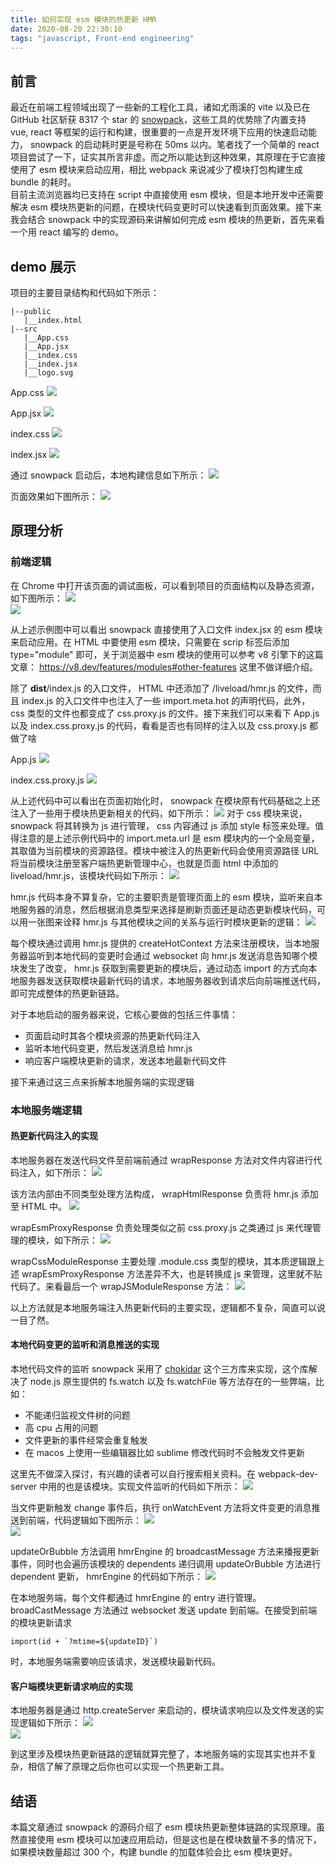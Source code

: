 ```yaml
---
title: 如何实现 esm 模块的热更新 HMR
date: 2020-08-20 22:30:10
tags: "javascript, Front-end engineering"
---
```


## 前言

最近在前端工程领域出现了一些新的工程化工具，诸如尤雨溪的 vite 以及已在 GitHub 社区斩获 8317 个 star 的 [snowpack](https://www.snowpack.dev/#what-is-snowpack%3F)，这些工具的优势除了内置支持 vue, react 等框架的运行和构建，很重要的一点是开发环境下应用的快速启动能力， snowpack 的启动耗时更是号称在 50ms 以内。笔者找了一个简单的 react 项目尝试了一下，证实其所言非虚。而之所以能达到这种效果，其原理在于它直接使用了 esm 模块来启动应用，相比 webpack 来说减少了模块打包构建生成 bundle 的耗时。  
目前主流浏览器均已支持在 script 中直接使用 esm 模块，但是本地开发中还需要解决 esm 模块热更新的问题，在模块代码变更时可以快速看到页面效果。接下来我会结合 snowpack 中的实现源码来讲解如何完成 esm 模块的热更新，首先来看一个用 react 编写的 demo。

## demo 展示

项目的主要目录结构和代码如下所示：

```plain
|--public
   |__index.html
|--src
   |__App.css
   |__App.jsx
   |__index.css
   |__index.jsx
   |__logo.svg
```

App.css
![](https://img.alicdn.com/tfs/TB14lolIrj1gK0jSZFOXXc7GpXa-1126-1740.png)  

App.jsx
![](https://img.alicdn.com/tfs/TB13vgoIAT2gK0jSZFkXXcIQFXa-1294-1344.png)  

index.css
![](https://img.alicdn.com/tfs/TB14xSmkcKfxu4jSZPfXXb3dXXa-1666-840.png)

index.jsx
![](https://img.alicdn.com/tfs/TB13e7KX639YK4jSZPcXXXrUFXa-874-912.png)

通过 snowpack 启动后，本地构建信息如下所示：
![](https://img.alicdn.com/tfs/TB1RGkkIxD1gK0jSZFsXXbldVXa-553-166.png)   

页面效果如下图所示：
![](https://img.alicdn.com/tfs/TB1cKhRJkY2gK0jSZFgXXc5OFXa-780-1468.png)

## 原理分析

### 前端逻辑
在 Chrome 中打开该页面的调试面板，可以看到项目的页面结构以及静态资源，如下图所示：
![](https://img.alicdn.com/tfs/TB1sqkiIqL7gK0jSZFBXXXZZpXa-1024-932.png)   
![](https://img.alicdn.com/tfs/TB1aQ7pIuL2gK0jSZFmXXc7iXXa-1228-940.png)  

从上述示例图中可以看出 snowpack 直接使用了入口文件 index.jsx 的 esm 模块来启动应用。在 HTML 中要使用 esm 模块，只需要在 scrip 标签后添加 type="module" 即可，关于浏览器中 esm 模块的使用可以参考 v8 引擎下的这篇文章： https://v8.dev/features/modules#other-features 这里不做详细介绍。  

除了 __dist__/index.js 的入口文件， HTML 中还添加了 /liveload/hmr.js 的文件，而且 index.js 的入口文件中也注入了一些 import.meta.hot 的声明代码，此外， css 类型的文件也都变成了 css.proxy.js 的文件。接下来我们可以来看下 App.js 以及 index.css.proxy.js 的代码，看看是否也有同样的注入以及 css.proxy.js 都做了啥

App.js
![](https://img.alicdn.com/tfs/TB13dlYJfb2gK0jSZK9XXaEgFXa-2048-2280.png)

index.css.proxy.js
![](https://img.alicdn.com/tfs/TB11PacJkL0gK0jSZFtXXXQCXXa-2048-1164.png)  

从上述代码中可以看出在页面初始化时， snowpack 在模块原有代码基础之上还注入了一些用于模块热更新相关的代码，如下所示：
![](https://img.alicdn.com/tfs/TB1DAesJkT2gK0jSZFkXXcIQFXa-1530-588.png)
对于 css 模块来说， snowpack 将其转换为 js 进行管理， css 内容通过 js 添加 style 标签来处理。值得注意的是上述示例代码中的 import.meta.url 是 esm 模块内的一个全局变量，其取值为当前模块的资源路径。模块中被注入的热更新代码会使用资源路径 URL 将当前模块注册至客户端热更新管理中心，也就是页面 html 中添加的 liveload/hmr.js，该模块代码如下所示：
![](https://img.alicdn.com/tfs/TB1v17pkIKfxu4jSZPfXXb3dXXa-1548-5376.png)  

hmr.js 代码本身不算复杂，它的主要职责是管理页面上的 esm 模块，监听来自本地服务器的消息，然后根据消息类型来选择是刷新页面还是动态更新模块代码，可以用一张图来诠释 hmr.js 与其他模块之间的关系与运行时模块更新的逻辑：
![](https://img.alicdn.com/tfs/TB1M.OFJeH2gK0jSZFEXXcqMpXa-1079-747.png)  

每个模块通过调用 hmr.js 提供的 createHotContext 方法来注册模块，当本地服务器监听到本地代码的变更时会通过 websocket 向 hmr.js 发送消息告知哪个模块发生了改变， hmr.js 获取到需要更新的模块后，通过动态 import 的方式向本地服务器发送获取模块最新代码的请求，本地服务器收到请求后向前端推送代码，即可完成整体的热更新链路。

对于本地启动的服务器来说，它核心要做的包括三件事情：
* 页面启动时其各个模块资源的热更新代码注入
* 监听本地代码变更，然后发送消息给 hmr.js
* 响应客户端模块更新的请求，发送本地最新代码文件  

接下来通过这三点来拆解本地服务端的实现逻辑

### 本地服务端逻辑

#### 热更新代码注入的实现
本地服务器在发送代码文件至前端前通过 wrapResponse 方法对文件内容进行代码注入，如下所示：
![](https://img.alicdn.com/tfs/TB1nAl0eOcKOu4jSZKbXXc19XXa-1868-984.png)  

该方法内部由不同类型处理方法构成， wrapHtmlResponse 负责将 hmr.js 添加至 HTML 中。
![](https://img.alicdn.com/tfs/TB1xokQJeH2gK0jSZJnXXaT1FXa-1498-588.png)  

wrapEsmProxyResponse 负责处理类似之前 css.proxy.js 之类通过 js 来代理管理的模块，如下所示：
![](https://img.alicdn.com/tfs/TB1Vz.VJbj1gK0jSZFuXXcrHpXa-1682-1668.png)

wrapCssModuleResponse 主要处理 .module.css 类型的模块，其本质逻辑跟上述 wrapEsmProxyResponse 方法差异不大，也是转换成 js 来管理，这里就不贴代码了。来看最后一个
wrapJSModuleResponse 方法：
![](https://img.alicdn.com/tfs/TB1Aj3WJbj1gK0jSZFuXXcrHpXa-1632-804.png)  

以上方法就是本地服务端注入热更新代码的主要实现，逻辑都不复杂，简直可以说一目了然。  

#### 本地代码变更的监听和消息推送的实现

本地代码文件的监听 snowpack 采用了 [chokidar](https://www.npmjs.com/package/chokidar) 这个三方库来实现，这个库解决了 node.js 原生提供的 fs.watch 以及 fs.watchFile 等方法存在的一些弊端，比如：
* 不能递归监视文件树的问题
* 高 cpu 占用的问题
* 文件更新的事件经常会重复触发  
* 在 macos 上使用一些编辑器比如 sublime 修改代码时不会触发文件更新  

这里先不做深入探讨，有兴趣的读者可以自行搜索相关资料。在 webpack-dev-server 中用的也是该模块。实现文件监听的代码如下所示：
![](https://img.alicdn.com/tfs/TB1UMcRJbr1gK0jSZR0XXbP8XXa-1650-696.png)  

当文件更新触发 change 事件后，执行 onWatchEvent 方法将文件变更的消息推送到前端，代码逻辑如下图所示：
![](https://img.alicdn.com/tfs/TB1VeMZJoY1gK0jSZFCXXcwqXXa-1346-912.png)  
![](https://img.alicdn.com/tfs/TB1S5LjXc4z2K4jSZKPXXXAYpXa-1430-1056.png)

updateOrBubble 方法调用 hmrEngine 的 broadcastMessage 方法来播报更新事件，同时也会遍历该模块的 dependents 递归调用 updateOrBubble 方法进行 dependent 更新， hmrEngine 的代码如下所示：
![](https://img.alicdn.com/tfs/TB1RBA5Jbj1gK0jSZFOXXc7GpXa-1446-3792.png)  

在本地服务端，每个文件都通过 hmrEngine 的 entry 进行管理。 broadCastMessage 方法通过 websocket 发送 update 到前端。在接受到前端的模块更新请求
```
import(id + `?mtime=${updateID}`)
```
时，本地服务端需要响应该请求，发送模块最新代码。

#### 客户端模块更新请求响应的实现
本地服务器是通过 http.createServer 来启动的，模块请求响应以及文件发送的实现逻辑如下所示：
![](https://img.alicdn.com/tfs/TB1A074JXT7gK0jSZFpXXaTkpXa-2048-1308.png)  
![](https://img.alicdn.com/tfs/TB1X7U6JkL0gK0jSZFxXXXWHVXa-1582-660.png)  

到这里涉及模块热更新链路的逻辑就算完整了，本地服务端的实现其实也并不复杂，相信了解了原理之后你也可以实现一个热更新工具。

## 结语

本篇文章通过 snowpack 的源码介绍了 esm 模块热更新整体链路的实现原理。虽然直接使用 esm 模块可以加速应用启动，但是这也是在模块数量不多的情况下，如果模块数量超过 300 个，构建 bundle 的加载体验会比 esm 模块更好。

